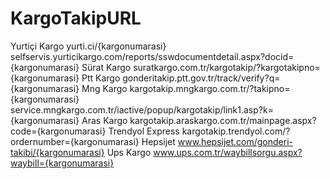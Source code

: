 # KargoTakipURL
Yurtiçi Kargo
yurti.ci/{kargonumarasi}
selfservis.yurticikargo.com/reports/sswdocumentdetail.aspx?docid={kargonumarasi}
Sürat Kargo
suratkargo.com.tr/kargotakip/?kargotakipno={kargonumarasi}
Ptt Kargo
gonderitakip.ptt.gov.tr/track/verify?q={kargonumarasi}
Mng Kargo
kargotakip.mngkargo.com.tr/?takipno={kargonumarasi}
service.mngkargo.com.tr/iactive/popup/kargotakip/link1.asp?k={kargonumarasi}
Aras Kargo
kargotakip.araskargo.com.tr/mainpage.aspx?code={kargonumarasi}
Trendyol Express
kargotakip.trendyol.com/?ordernumber={kargonumarasi}
Hepsijet
www.hepsijet.com/gonderi-takibi/{kargonumarasi}
Ups Kargo
www.ups.com.tr/waybillsorgu.aspx?waybill={kargonumarasi}

